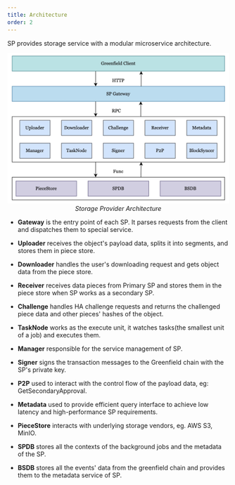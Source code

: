 ```yaml
---
title: Architecture
order: 2
---
```


SP provides storage service with a modular microservice architecture.

<div align=center><img src="../../../asset/09-SP-Arch.jpg" alt="architecture.png" width="700"/></div>
<div align="center"><i>Storage Provider Architecture</i></div>

- **Gateway** is the entry point of each SP. It parses requests from the  client and dispatches them to special service.

- **Uploader** receives the object's payload data, splits it into segments, and stores them in piece store.

- **Downloader** handles the user's downloading request and gets object data from the piece store.

- **Receiver** receives data pieces from Primary SP and stores them in the piece store when SP works as a secondary SP.

- **Challenge** handles HA challenge requests and returns the challenged piece data and other pieces' hashes of the object.

- **TaskNode** works as the execute unit, it watches tasks(the smallest unit of a job) and executes them.

- **Manager** responsible for the service management of SP.

- **Signer** signs the transaction messages to the  Greenfield chain with the SP's private key.

- **P2P**  used to interact with the control flow of the payload data, eg: GetSecondaryApproval.

- **Metadata**  used to provide efficient query interface to achieve low latency and high-performance SP requirements.

- **PieceStore** interacts with underlying storage vendors, eg. AWS S3, MinIO.

- **SPDB** stores all the contexts of the background jobs and the metadata of the SP.

- **BSDB** stores all the events' data from the greenfield chain and provides them to the metadata service of SP.
